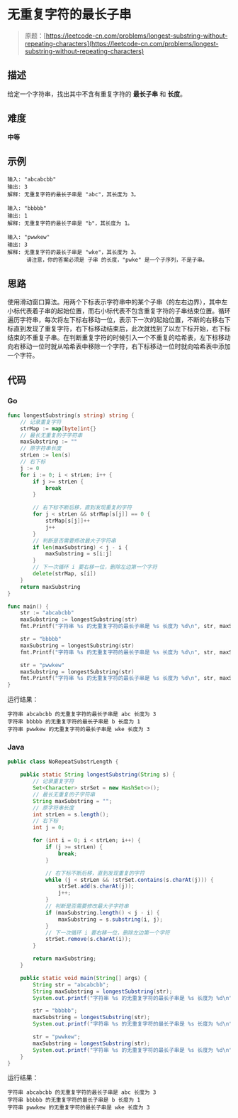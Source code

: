 # 无重复字符的最长子串

> 原题：[https://leetcode-cn.com/problems/longest-substring-without-repeating-characters](https://leetcode-cn.com/problems/longest-substring-without-repeating-characters)

## 描述

给定一个字符串，找出其中不含有重复字符的 **最长子串** 和 **长度**。

## 难度

**中等**

## 示例

```
输入: "abcabcbb"
输出: 3
解释: 无重复字符的最长子串是 "abc"，其长度为 3。
```

```
输入: "bbbbb"
输出: 1
解释: 无重复字符的最长子串是 "b"，其长度为 1。
```

```
输入: "pwwkew"
输出: 3
解释: 无重复字符的最长子串是 "wke"，其长度为 3。
      请注意，你的答案必须是 子串 的长度，"pwke" 是一个子序列，不是子串。
```

## 思路

使用滑动窗口算法。用两个下标表示字符串中的某个子串（的左右边界），其中左小标代表着子串的起始位置，而右小标代表不包含重复字符的子串结束位置。循环遍历字符串，每次将左下标右移动一位，表示下一次的起始位置，不断的右移右下标直到发现了重复字符，右下标移动结束后，此次就找到了以左下标开始，右下标结束的不重复子串。在判断重复字符的时候引入一个不重复的哈希表，左下标移动向右移动一位时就从哈希表中移除一个字符，右下标移动一位时就向哈希表中添加一个字符。

## 代码

### Go

```go
func longestSubstring(s string) string {
    // 记录重复字符
    strMap := map[byte]int{}
    // 最长无重复的子字符串
    maxSubstring := ""
    // 原字符串长度
    strLen := len(s)
    // 右下标
    j := 0
    for i := 0; i < strLen; i++ {
        if j >= strLen {
            break
        }

        // 右下标不断后移，直到发现重复的字符
        for j < strLen && strMap[s[j]] == 0 {
            strMap[s[j]]++
            j++
        }
        // 判断是否需要修改最大子字符串
        if len(maxSubstring) < j - i {
            maxSubstring = s[i:j]
        }
        // 下一次循环 i 要右移一位，删除左边第一个字符
        delete(strMap, s[i])
    }
    return maxSubstring
}
```

```go
func main() {
    str := "abcabcbb"
    maxSubstring := longestSubstring(str)
    fmt.Printf("字符串 %s 的无重复字符的最长子串是 %s 长度为 %d\n", str, maxSubstring, len(maxSubstring))

    str = "bbbbb"
    maxSubstring = longestSubstring(str)
    fmt.Printf("字符串 %s 的无重复字符的最长子串是 %s 长度为 %d\n", str, maxSubstring, len(maxSubstring))

    str = "pwwkew"
    maxSubstring = longestSubstring(str)
    fmt.Printf("字符串 %s 的无重复字符的最长子串是 %s 长度为 %d\n", str, maxSubstring, len(maxSubstring))
}
```

运行结果：

```
字符串 abcabcbb 的无重复字符的最长子串是 abc 长度为 3
字符串 bbbbb 的无重复字符的最长子串是 b 长度为 1
字符串 pwwkew 的无重复字符的最长子串是 wke 长度为 3
```

### Java

```java
public class NoRepeatSubstrLength {

    public static String longestSubstring(String s) {
        // 记录重复字符
        Set<Character> strSet = new HashSet<>();
        // 最长无重复的子字符串
        String maxSubstring = "";
        // 原字符串长度
        int strLen = s.length();
        // 右下标
        int j = 0;

        for (int i = 0; i < strLen; i++) {
            if (j >= strLen) {
                break;
            }

            // 右下标不断后移，直到发现重复的字符
            while (j < strLen && !strSet.contains(s.charAt(j))) {
                strSet.add(s.charAt(j));
                j++;
            }
            // 判断是否需要修改最大子字符串
            if (maxSubstring.length() < j - i) {
                maxSubstring = s.substring(i, j);
            }
            // 下一次循环 i 要右移一位，删除左边第一个字符
            strSet.remove(s.charAt(i));
        }

        return maxSubstring;
    }

    public static void main(String[] args) {
        String str = "abcabcbb";
        String maxSubstring = longestSubstring(str);
        System.out.printf("字符串 %s 的无重复字符的最长子串是 %s 长度为 %d\n", str, maxSubstring, maxSubstring.length());

        str = "bbbbb";
        maxSubstring = longestSubstring(str);
        System.out.printf("字符串 %s 的无重复字符的最长子串是 %s 长度为 %d\n", str, maxSubstring, maxSubstring.length());

        str = "pwwkew";
        maxSubstring = longestSubstring(str);
        System.out.printf("字符串 %s 的无重复字符的最长子串是 %s 长度为 %d\n", str, maxSubstring, maxSubstring.length());
    }
}
```

运行结果：

```
字符串 abcabcbb 的无重复字符的最长子串是 abc 长度为 3
字符串 bbbbb 的无重复字符的最长子串是 b 长度为 1
字符串 pwwkew 的无重复字符的最长子串是 wke 长度为 3
```


